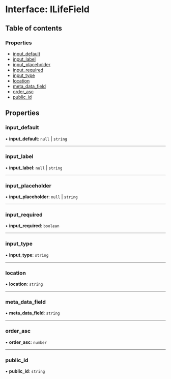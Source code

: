 # Interface: ILifeField

## Table of contents

### Properties

- [input\_default](ILifeField.md#input_default)
- [input\_label](ILifeField.md#input_label)
- [input\_placeholder](ILifeField.md#input_placeholder)
- [input\_required](ILifeField.md#input_required)
- [input\_type](ILifeField.md#input_type)
- [location](ILifeField.md#location)
- [meta\_data\_field](ILifeField.md#meta_data_field)
- [order\_asc](ILifeField.md#order_asc)
- [public\_id](ILifeField.md#public_id)

## Properties

### input\_default

• **input\_default**: ``null`` \| `string`

___

### input\_label

• **input\_label**: ``null`` \| `string`

___

### input\_placeholder

• **input\_placeholder**: ``null`` \| `string`

___

### input\_required

• **input\_required**: `boolean`
___

### input\_type

• **input\_type**: `string`
___

### location

• **location**: `string`
___

### meta\_data\_field

• **meta\_data\_field**: `string`
___

### order\_asc

• **order\_asc**: `number`
___

### public\_id

• **public\_id**: `string`
